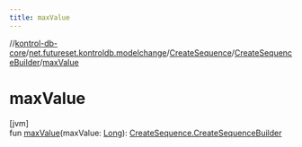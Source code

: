 ```yaml
---
title: maxValue
---
```

//[kontrol-db-core](../../../../index.html)/[net.futureset.kontroldb.modelchange](../../index.html)/[CreateSequence](../index.html)/[CreateSequenceBuilder](index.html)/[maxValue](max-value.html)



# maxValue



[jvm]\
fun [maxValue](max-value.html)(maxValue: [Long](https://kotlinlang.org/api/latest/jvm/stdlib/kotlin/-long/index.html)): [CreateSequence.CreateSequenceBuilder](index.html)




